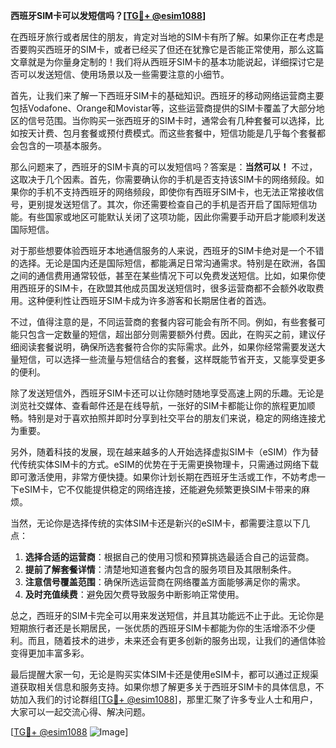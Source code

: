 **西班牙SIM卡可以发短信吗？[[TG💪+ @esim1088](https://t.me/s/esim1088)]**

在西班牙旅行或者居住的朋友，肯定对当地的SIM卡有所了解。如果你正在考虑是否要购买西班牙的SIM卡，或者已经买了但还在犹豫它是否能正常使用，那么这篇文章就是为你量身定制的！我们将从西班牙SIM卡的基本功能说起，详细探讨它是否可以发送短信、使用场景以及一些需要注意的小细节。

首先，让我们来了解一下西班牙SIM卡的基础知识。西班牙的移动网络运营商主要包括Vodafone、Orange和Movistar等，这些运营商提供的SIM卡覆盖了大部分地区的信号范围。当你购买一张西班牙的SIM卡时，通常会有几种套餐可以选择，比如按天计费、包月套餐或预付费模式。而这些套餐中，短信功能是几乎每个套餐都会包含的一项基本服务。

那么问题来了，西班牙的SIM卡真的可以发短信吗？答案是：**当然可以！** 不过，这取决于几个因素。首先，你需要确认你的手机是否支持该SIM卡的网络频段。如果你的手机不支持西班牙的网络频段，即使你有西班牙SIM卡，也无法正常接收信号，更别提发送短信了。其次，你还需要检查自己的手机是否开启了国际短信功能。有些国家或地区可能默认关闭了这项功能，因此你需要手动开启才能顺利发送国际短信。

对于那些想要体验西班牙本地通信服务的人来说，西班牙的SIM卡绝对是一个不错的选择。无论是国内还是国际短信，都能满足日常沟通需求。特别是在欧洲，各国之间的通信费用通常较低，甚至在某些情况下可以免费发送短信。比如，如果你使用西班牙的SIM卡，在欧盟其他成员国发送短信时，很多运营商都不会额外收取费用。这种便利性让西班牙SIM卡成为许多游客和长期居住者的首选。

不过，值得注意的是，不同运营商的套餐内容可能会有所不同。例如，有些套餐可能只包含一定数量的短信，超出部分则需要额外付费。因此，在购买之前，建议仔细阅读套餐说明，确保所选套餐符合你的实际需求。此外，如果你经常需要发送大量短信，可以选择一些流量与短信结合的套餐，这样既能节省开支，又能享受更多的便利。

除了发送短信外，西班牙SIM卡还可以让你随时随地享受高速上网的乐趣。无论是浏览社交媒体、查看邮件还是在线导航，一张好的SIM卡都能让你的旅程更加顺畅。特别是对于喜欢拍照并即时分享到社交平台的朋友们来说，稳定的网络连接尤为重要。

另外，随着科技的发展，现在越来越多的人开始选择虚拟SIM卡（eSIM）作为替代传统实体SIM卡的方式。eSIM的优势在于无需更换物理卡，只需通过网络下载即可激活使用，非常方便快捷。如果你计划长期在西班牙生活或工作，不妨考虑一下eSIM卡，它不仅能提供稳定的网络连接，还能避免频繁更换SIM卡带来的麻烦。

当然，无论你是选择传统的实体SIM卡还是新兴的eSIM卡，都需要注意以下几点：

1. **选择合适的运营商**：根据自己的使用习惯和预算挑选最适合自己的运营商。
2. **提前了解套餐详情**：清楚地知道套餐内包含的服务项目及其限制条件。
3. **注意信号覆盖范围**：确保所选运营商在网络覆盖方面能够满足你的需求。
4. **及时充值续费**：避免因欠费导致服务中断影响正常使用。

总之，西班牙的SIM卡完全可以用来发送短信，并且其功能远不止于此。无论你是短期旅行者还是长期居民，一张优质的西班牙SIM卡都能为你的生活增添不少便利。而且，随着技术的进步，未来还会有更多创新的服务出现，让我们的通信体验变得更加丰富多彩。

最后提醒大家一句，无论是购买实体SIM卡还是使用eSIM卡，都可以通过正规渠道获取相关信息和服务支持。如果你想了解更多关于西班牙SIM卡的具体信息，不妨加入我们的讨论群组[[TG💪+ @esim1088](https://t.me/s/esim1088)]，那里汇聚了许多专业人士和用户，大家可以一起交流心得、解决问题。

[[TG💪+ @esim1088](https://t.me/s/esim1088) ![Image](https://i.postimg.cc/4NQfJmqS/Snipaste-2025-05-13-00-14-12.png)]